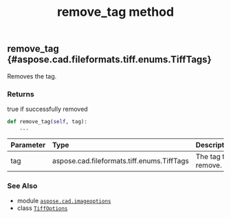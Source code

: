 ﻿---
title: remove_tag method
second_title: Aspose.CAD for Python via .NET API References
description: 
type: docs
weight: 70
url: /python-net/aspose.cad.imageoptions/tiffoptions/remove_tag/
is_root: false
---

## remove_tag {#aspose.cad.fileformats.tiff.enums.TiffTags}

Removes the tag.


### Returns 


true if successfully removed


```python
def remove_tag(self, tag):
    ...
```


| Parameter | Type | Description |
| :- | :- | :- |
| tag | aspose.cad.fileformats.tiff.enums.TiffTags | The tag to remove. |



### See Also
* module [`aspose.cad.imageoptions`](../../)
* class [`TiffOptions`](/cad/python-net/aspose.cad.imageoptions/tiffoptions)
